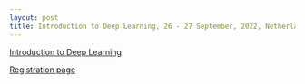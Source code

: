 ```yaml
---
layout: post
title: Introduction to Deep Learning, 26 - 27 September, 2022, Netherlands eScience Center
---
```


[Introduction to Deep Learning](https://esciencecenter-digital-skills.github.io/)

[Registration page](https://www.eventbrite.co.uk/e/introduction-to-deep-learning-tickets-399459844147)

